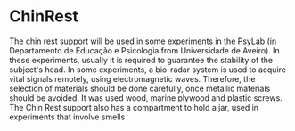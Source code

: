 # ChinRest
The chin rest support will be used in some experiments in the PsyLab (in Departamento de Educação e Psicologia from Universidade de Aveiro). In these experiments, usually it is required to guarantee the stability of the subject's head. In some experiments, a bio-radar system is used to acquire vital signals remotely, using electromagnetic waves. Therefore, the selection of materials should be done carefully, once metallic materials should be avoided. It was used wood, marine plywood and plastic screws. The Chin Rest support also has a compartment to hold a jar, used in experiments that involve smells